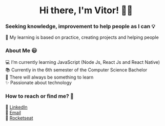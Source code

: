 
<h1 align="center">Hi there, I'm Vitor! 👋🏽</h1>

<h3>Seeking knowledge, improvement to help people as I can 💡</h3>
<p>📖 My learning is based on practice, creating projects and helping people</p>

<h3>About Me 😃</h3>
💻 I’m currently learning JavaScript (Node Js, React Js and React Native)<br>
📚 Currently in the 6th semester of the Computer Science Bachelor<br>
🧠 There will always be something to learn<br>
✨ Passionate about technology

<h3>How to reach or find me? 💬</h3>
💼 <a href="https://www.linkedin.com/in/vitor-andre-batista-silva/">LinkedIn</a><br>
📧 <a href="mailto:vitorabsilva10@gmail.com">Email</a><br>
🚀 <a href="https://app.rocketseat.com.br/me/function">Rocketseat</a>
